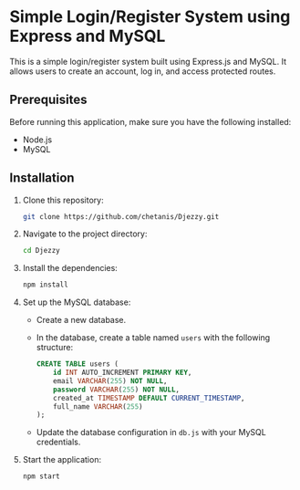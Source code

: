 # Simple Login/Register System using Express and MySQL

This is a simple login/register system built using Express.js and MySQL. It allows users to create an account, log in, and access protected routes.

## Prerequisites

Before running this application, make sure you have the following installed:

- Node.js
- MySQL

## Installation

1. Clone this repository:

    ```bash
    git clone https://github.com/chetanis/Djezzy.git
    ```

2. Navigate to the project directory:

    ```bash
    cd Djezzy
    ```

3. Install the dependencies:

    ```bash
    npm install
    ```

4. Set up the MySQL database:

   - Create a new database.
   - In the database, create a table named `users` with the following structure:

     ```sql
     CREATE TABLE users (
         id INT AUTO_INCREMENT PRIMARY KEY,
         email VARCHAR(255) NOT NULL,
         password VARCHAR(255) NOT NULL,
         created_at TIMESTAMP DEFAULT CURRENT_TIMESTAMP,
         full_name VARCHAR(255)
     );
     ```

   - Update the database configuration in `db.js` with your MySQL credentials.


5. Start the application:

    ```bash
    npm start
    ```
